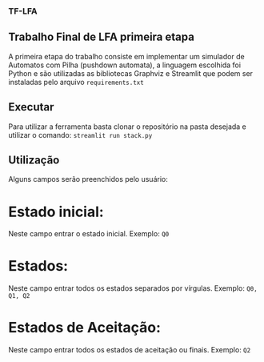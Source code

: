 ### TF-LFA
## Trabalho Final de LFA primeira etapa
A primeira etapa do trabalho consiste em implementar um simulador de Automatos com Pilha (pushdown automata), a linguagem escolhida foi Python e são utilizadas as bibliotecas Graphviz e Streamlit que podem ser instaladas pelo arquivo `requirements.txt`

## Executar
Para utilizar a ferramenta basta clonar o repositório na pasta desejada e utilizar o comando: `streamlit run stack.py`

## Utilização
Alguns campos serão preenchidos pelo usuário:

# Estado inicial:
Neste campo entrar o estado inicial.
Exemplo: `Q0`

# Estados:
Neste campo entrar todos os estados separados por vírgulas.
Exemplo: `Q0, Q1, Q2`

# Estados de Aceitação:
Neste campo entrar todos os estados de aceitação ou finais.
Exemplo: `Q2`

